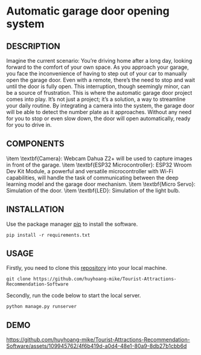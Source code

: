 # Automatic garage door opening system
## DESCRIPTION
Imagine the current scenario: You’re driving home after a long day, looking forward to the comfort of your own space. As you approach your garage, you face the inconvenience of having to step out of your car to manually open the garage door. Even with a remote, there’s the need to stop and wait until the door is fully open. This interruption, though seemingly minor, can be a source of frustration.
This is where the automatic garage door project comes into play. It’s not just a project; it’s a solution, a way to streamline your daily routine. By integrating a camera into the system, the garage door will be able to detect the number plate as it approaches. Without any need for you to stop or even slow down, the door will open automatically, ready for you to drive in.
## COMPONENTS
\item \textbf{Camera}: Webcam Dahua Z2+ will be used to capture images in front of the garage.
\item \textbf{ESP32 Microcontroller}: ESP32 Wroom Dev Kit Module, a powerful and versatile microcontroller with Wi-Fi capabilities, will handle the task of communicating between the deep learning model and the garage door mechanism.
\item \textbf{Micro Servo}: Simulation of the door.
\item \textbf{LED}: Simulation of the light bulb.
## INSTALLATION
Use the package manager [pip](https://pypi.org/project/pip/) to install the software.
``` 
pip install -r requirements.txt
```
## USAGE
Firstly, you need to clone this [repository](https://pypi.org/project/pip/](https://github.com/huyhoang-mike/Tourist-Attractions-Recommendation-Software)) into your local machine.
```
git clone https://github.com/huyhoang-mike/Tourist-Attractions-Recommendation-Software
```
Secondly, run the code below to start the local server.
```
python manage.py runserver
```
## DEMO

https://github.com/huyhoang-mike/Tourist-Attractions-Recommendation-Software/assets/109945762/4f6b419d-a0d4-48e1-80a9-8db27b1cbb6d

